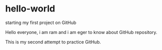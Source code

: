 # hello-world
starting my first project on GitHub

Hello everyone, i am ram and i am eger to know about GitHub repository.

This is my second attempt to practice GitHub.
